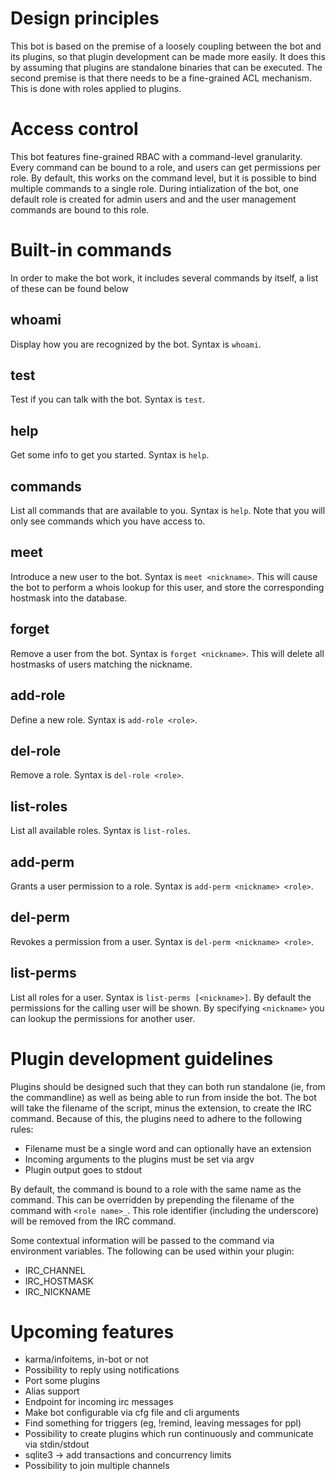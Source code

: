 # Design principles
This bot is based on the premise of a loosely coupling between the bot and its plugins, so that plugin development can
be made more easily. It does this by assuming that plugins are standalone binaries that can be executed. The second
premise is that there needs to be a fine-grained ACL mechanism. This is done with roles applied to plugins.

# Access control
This bot features fine-grained RBAC with a command-level granularity. Every command can be bound to a role, and users
can get permissions per role. By default, this works on the command level, but it is possible to bind multiple commands
to a single role. During intialization of the bot, one default role is created for admin users and and the user
management commands are bound to this role.

# Built-in commands
In order to make the bot work, it includes several commands by itself, a list of these can be found below

## whoami
Display how you are recognized by the bot. Syntax is `whoami`.

## test
Test if you can talk with the bot. Syntax is `test`.

## help
Get some info to get you started. Syntax is `help`.

## commands
List all commands that are available to you. Syntax is `help`. Note that you will only see commands which you have
access to.

## meet
Introduce a new user to the bot. Syntax is `meet <nickname>`. This will cause the bot to perform a whois lookup for this
user, and store the corresponding hostmask into the database.

## forget
Remove a user from the bot. Syntax is `forget <nickname>`. This will delete all hostmasks of users matching the nickname.

## add-role
Define a new role. Syntax is `add-role <role>`.

## del-role
Remove a role. Syntax is `del-role <role>`.

## list-roles
List all available roles. Syntax is `list-roles`.

## add-perm
Grants a user permission to a role. Syntax is `add-perm <nickname> <role>`.

## del-perm
Revokes a permission from a user. Syntax is `del-perm <nickname> <role>`.

## list-perms
List all roles for a user. Syntax is `list-perms [<nickname>]`. By default the permissions for the calling user will
be shown. By specifying `<nickname>` you can lookup the permissions for another user.

# Plugin development guidelines
Plugins should be designed such that they can both run standalone (ie, from the commandline) as well as being able to
run from inside the bot. The bot will take the filename of the script, minus the extension, to create the IRC command.
Because of this, the plugins need to adhere to the following rules:

* Filename must be a single word and can optionally have an extension
* Incoming arguments to the plugins must be set via argv
* Plugin output goes to stdout

By default, the command is bound to a role with the same name as the command. This can be overridden by prepending the
filename of the command with `<role name>_`. This role identifier (including the underscore) will be removed from the
IRC command.

Some contextual information will be passed to the command via environment variables. The following can be used within
your plugin:
* IRC_CHANNEL
* IRC_HOSTMASK
* IRC_NICKNAME

# Upcoming features
* karma/infoitems, in-bot or not
* Possibility to reply using notifications
* Port some plugins
* Alias support
* Endpoint for incoming irc messages
* Make bot configurable via cfg file and cli arguments
* Find something for triggers (eg, !remind, leaving messages for ppl)
* Possibility to create plugins which run continuously and communicate via stdin/stdout
* sqlite3 -> add transactions and concurrency limits
* Possibility to join multiple channels